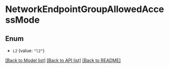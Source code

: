 # NetworkEndpointGroupAllowedAccessMode

## Enum


* `L2` (value: `"l2"`)


[[Back to Model list]](../README.md#documentation-for-models) [[Back to API list]](../README.md#documentation-for-api-endpoints) [[Back to README]](../README.md)


